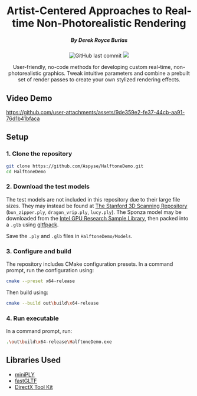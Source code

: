 <h1 align="center">
  Artist-Centered Approaches to Real-time Non-Photorealistic Rendering
</h1>

<h5 align="center">
 By Derek Royce Burias
</h5>

<p align="center">
 <img alt="GitHub last commit" src="https://img.shields.io/github/last-commit/Aspyse/HalftoneDemo">
 <a href="https://opensource.org/license/mit"><img src="https://img.shields.io/github/license/Aspyse/HalftoneDemo"></a>
</p>

<p align="center">User-friendly, no-code methods for developing custom real-time, non-photorealistic graphics. Tweak intuitive parameters and combine a prebuilt set of render passes to create your own stylized rendering effects.</p>


## Video Demo

https://github.com/user-attachments/assets/9de359e2-fe37-44cb-aa91-76d1b41bfaca


## Setup

### 1. Clone the repository

```sh
git clone https://github.com/Aspyse/HalftoneDemo.git
cd HalftoneDemo
```

### 2. Download the test models

The test models are not included in this repository due to their large file sizes. They may instead be found at [The Stanford 3D Scanning Repository](https://graphics.stanford.edu/data/3Dscanrep/) (`bun_zipper.ply`, `dragon_vrip.ply`, `lucy.ply`). The Sponza model may be downloaded from the [Intel GPU Research Sample Library](https://www.intel.com/content/www/us/en/developer/topic-technology/graphics-research/samples.html), then packed into a `.glb` using [gltfpack](https://github.com/zeux/meshoptimizer/releases).

Save the `.ply` and `.glb` files in `HalftoneDemo/Models`.


### 3. Configure and build

The repository includes CMake configuration presets. In a command prompt, run the configuration using:
```sh
cmake --preset x64-release
```
Then build using:
```sh
cmake --build out\build\x64-release
```


### 4. Run executable

In a command prompt, run:
```sh
.\out\build\x64-release\HalftoneDemo.exe
```


## Libraries Used

- [miniPLY](https://github.com/vilya/miniply)
- [fastGLTF](https://github.com/spnda/fastgltf)
- [DirectX Tool Kit](https://github.com/microsoft/DirectXTK)
